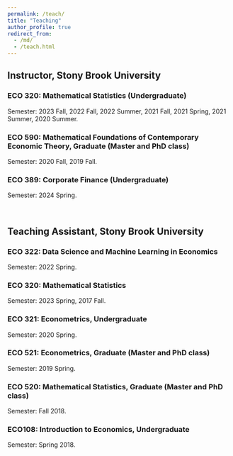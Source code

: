 ```yaml
---
permalink: /teach/
title: "Teaching"
author_profile: true
redirect_from: 
  - /md/
  - /teach.html
---
```


## Instructor, Stony Brook University
### ECO 320: Mathematical Statistics (Undergraduate)
Semester: 2023 Fall, 2022 Fall,  2022 Summer, 2021 Fall,  2021 Spring,  2021 Summer, 2020 Summer.

### ECO 590: Mathematical Foundations of Contemporary Economic Theory, Graduate (Master and PhD class)
Semester:  2020 Fall,  2019 Fall.

### ECO 389: Corporate Finance (Undergraduate)
Semester: 2024 Spring.


<br />

## Teaching Assistant, Stony Brook University
### ECO 322: Data Science and Machine Learning in Economics
Semester: 2022 Spring.

### ECO 320: Mathematical Statistics
Semester: 2023 Spring, 2017 Fall.

### ECO 321: Econometrics, Undergraduate
Semester: 2020 Spring.

### ECO 521: Econometrics, Graduate (Master and PhD class)
Semester: 2019 Spring.

### ECO 520: Mathematical Statistics, Graduate (Master and PhD class)
Semester: Fall 2018.

### ECO108: Introduction to Economics, Undergraduate
Semester: Spring 2018.



